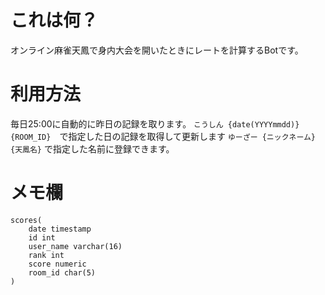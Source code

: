 # これは何？
オンライン麻雀天鳳で身内大会を開いたときにレートを計算するBotです。

# 利用方法
毎日25:00に自動的に昨日の記録を取ります。
```こうしん {date(YYYYmmdd)} {ROOM_ID}```　で指定した日の記録を取得して更新します
```ゆーざー {ニックネーム} {天鳳名}``` で指定した名前に登録できます。


# メモ欄
```
scores(
    date timestamp
    id int
    user_name varchar(16)
    rank int
    score numeric
    room_id char(5)
)
```
